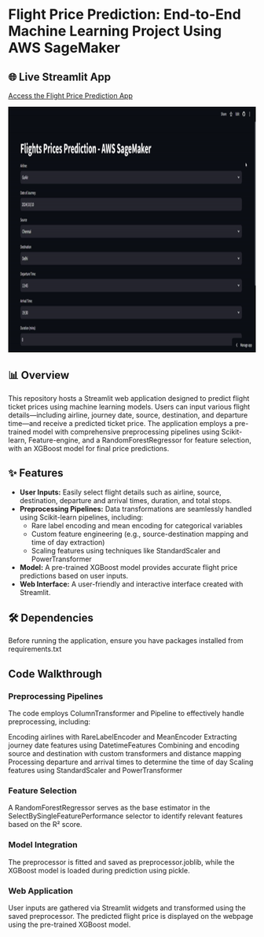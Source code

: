 # Flight Price Prediction: End-to-End Machine Learning Project Using AWS SageMaker

## 🌐 Live Streamlit App
[Access the Flight Price Prediction App](https://flights-price-prediction-app-deployment-orwdbbtjcrxfoxrfbgv8dx.streamlit.app/)

<img src="additional_files/first-ezgif.com-video-to-gif-converter.gif" width="800" height="500" />

## 📊 Overview
This repository hosts a Streamlit web application designed to predict flight ticket prices using machine learning models. Users can input various flight details—including airline, journey date, source, destination, and departure time—and receive a predicted ticket price. The application employs a pre-trained model with comprehensive preprocessing pipelines using Scikit-learn, Feature-engine, and a RandomForestRegressor for feature selection, with an XGBoost model for final price predictions.

## ✨ Features
- **User Inputs:** Easily select flight details such as airline, source, destination, departure and arrival times, duration, and total stops.
- **Preprocessing Pipelines:** Data transformations are seamlessly handled using Scikit-learn pipelines, including:
  - Rare label encoding and mean encoding for categorical variables
  - Custom feature engineering (e.g., source-destination mapping and time of day extraction)
  - Scaling features using techniques like StandardScaler and PowerTransformer
- **Model:** A pre-trained XGBoost model provides accurate flight price predictions based on user inputs.
- **Web Interface:** A user-friendly and interactive interface created with Streamlit.

## 🛠️ Dependencies
Before running the application, ensure you have packages installed from requirements.txt

## Code Walkthrough
### Preprocessing Pipelines
The code employs ColumnTransformer and Pipeline to effectively handle preprocessing, including:

Encoding airlines with RareLabelEncoder and MeanEncoder
Extracting journey date features using DatetimeFeatures
Combining and encoding source and destination with custom transformers and distance mapping
Processing departure and arrival times to determine the time of day
Scaling features using StandardScaler and PowerTransformer
### Feature Selection
A RandomForestRegressor serves as the base estimator in the SelectBySingleFeaturePerformance selector to identify relevant features based on the R² score.

### Model Integration
The preprocessor is fitted and saved as preprocessor.joblib, while the XGBoost model is loaded during prediction using pickle.

### Web Application
User inputs are gathered via Streamlit widgets and transformed using the saved preprocessor. The predicted flight price is displayed on the webpage using the pre-trained XGBoost model.
